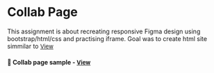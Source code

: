 
# Collab Page

This assignment is about recreating responsive Figma design using bootstrap/html/css and practising iframe. Goal was to create html site simmilar to <a href="https://www.figma.com/community/file/1103216207045748302" style="font-size:small;">View</a><h4>

<h4>🔹 Collab page sample - <a href="https://simonakom.github.io/wikipedia-page/richard-gere.html" style="font-size:small;">View</a><h4>
